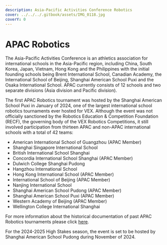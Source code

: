 ```yaml
---
description: Asia-Pacific Activities Conference Robotics
cover: ../../../.gitbook/assets/IMG_0118.jpg
coverY: 0
---
```


# APAC Robotics

The Asia-Pacific Activities Conference is an athletics association for international schools in the Asia-Pacific region, including China, South Korea, Japan, Vietnam, Hong Kong and the Philippines with the initial founding schools being Brent International School, Canadian Academy, the International School of Beijing, Shanghai American School Puxi and the Osaka International School. APAC currently consists of 12 schools and two separate divisions (Asia division and Pacific division).&#x20;

The first APAC Robotics tournament was hosted by the Shanghai American School Puxi in January of 2024, one of the largest international school robotics tournaments ever hosted for VEX. Although the event was not officially sanctioned by the Robotics Education & Competition Foundation (RECF), the governing body of the VEX Robotics Competitions, it still involved participation from thirteen APAC and non-APAC international schools with a total of 42 teams:

* American International School of Guangzhou (APAC Member)
* Shanghai Singapore International School
* British International School Shanghai
* Concordia International School Shanghai (APAC Member)
* Dulwich College Shanghai Pudong
* Hangzhou International School
* Hong Kong International School (APAC Member)
* International School of Beijing (APAC Member)
* Nanjing International School
* Shanghai American School Pudong (APAC Member)
* Shanghai American School Puxi (APAC Member)
* Western Academy of Beijing (APAC Member)
* Wellington College International Shanghai

For more information about the historical documentation of past APAC Robotics tournaments please click [here](../../../docs-repo/documentation-homepage/apac-robotics-documentation.md).

For the 2024-2025 High Stakes season, the event is set to be hosted by Shanghai American School Pudong during November of 2024.&#x20;



